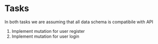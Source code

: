 # Tasks

In both tasks we are assuming that all data schema is compatibile with API

1. Implement mutation for user register
2. Implement mutation for user login


